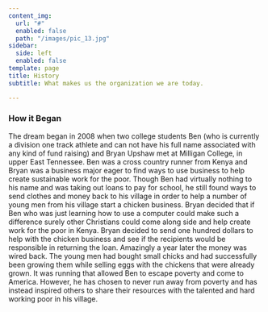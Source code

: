 ```yaml
---
content_img:
  url: "#"
  enabled: false
  path: "/images/pic_13.jpg"
sidebar:
  side: left
  enabled: false
template: page
title: History
subtitle: What makes us the organization we are today.

---
```

### How it Began

The dream began in 2008 when two college students Ben (who is currently a division one track athlete and can not have his full name associated with any kind of fund raising) and Bryan Upshaw met at Milligan College, in upper East Tennessee.  Ben was a cross country runner from Kenya and Bryan was a business major eager to find ways to use business to help create sustainable work for the poor. Though Ben had virtually nothing to his name and was taking out loans to pay for school, he still found ways to send clothes and money back to his village in order to help a number of young men from his village start a chicken business. Bryan decided that if Ben who was just learning how to use a computer could make such a difference surely other Christians could come along side and help create work for the poor in Kenya.  Bryan decided to send one hundred dollars to help with the chicken business and see if the recipients would be responsible in returning the loan. Amazingly a year later the money was wired back. The young men had bought small chicks and had successfully been growing them while selling eggs with the chickens that were already grown. It was running that allowed Ben to escape poverty and come to America. However, he has chosen to never run away from poverty and has instead inspired others to share their resources with the talented and hard working poor in his village.